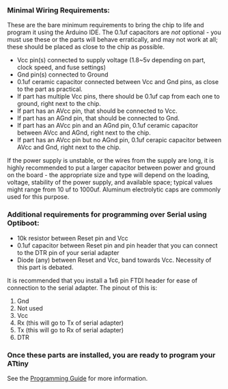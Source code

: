 ### Minimal Wiring Requirements:

These are the bare minimum requirements to bring the chip to life and program it using the Arduino IDE. The 0.1uf capacitors are *not* optional - you must use these or the parts will behave erratically, and may not work at all; these should be placed as close to the chip as possible.

* Vcc pin(s) connected to supply voltage (1.8~5v depending on part, clock speed, and fuse settings)
* Gnd pin(s) connected to Ground
* 0.1uf ceramic capacitor connected between Vcc and Gnd pins, as close to the part as practical.
* If part has multiple Vcc pins, there should be 0.1uf cap from each one to ground, right next to the chip.
* If part has an AVcc pin, that should be connected to Vcc.
* If part has an AGnd pin, that should be connected to Gnd.
* If part has an AVcc pin and an AGnd pin, 0.1uf ceramic capacitor between AVcc and AGnd, right next to the chip.
* If part has an AVcc pin but no AGnd pin, 0.1uf cerapic capacitor between AVcc and Gnd, right next to the chip.

If the power supply is unstable, or the wires from the supply are long, it is highly recommended to put a larger capacitor between power and ground on the board - the appropriate size and type will depend on the loading, voltage, stability of the power supply, and available space; typical values might range from 10 uf to 1000uf. Aluminum electrolytic caps are commonly used for this purpose.

### Additional requirements for programming over Serial using Optiboot:
* 10k resistor between Reset pin and Vcc
* 0.1uf capacitor between Reset pin and pin header that you can connect to the DTR pin of your serial adapter
* Diode (any) between Reset and Vcc, band towards Vcc. Necessity of this part is debated.

It is recommended that you install a 1x6 pin FTDI header for ease of connection to the serial adapter. The pinout of this is:
1. Gnd
2. Not used
3. Vcc
4. Rx (this will go to Tx of serial adapter)
5. Tx (this will go to Rx of serial adapter)
6. DTR

### Once these parts are installed, you are ready to program your ATtiny
See the [Programming Guide](Programming.md) for more information.

